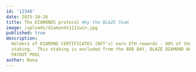 ```yaml
---
id: '12346'
date: 2025-10-26
title: The DIAMONDS protocol #by the BLAZE Team
image: /uploads/diamonds1111win.jpg
published: true
description:
  Holders of DIAMOND CERTIFICATES (NFT's) earn ETH rewards - 80% of the BLAZE that is taken in from mining, is then staked by the DIAMONDS protocol, via public callable functions into the BLAZE protocol
  staking.  This staking is excluded from the 888 DAY, BLAZE DIAMOND HAND CLUB
  PAYOUT POOL
author: Nona
---
```

